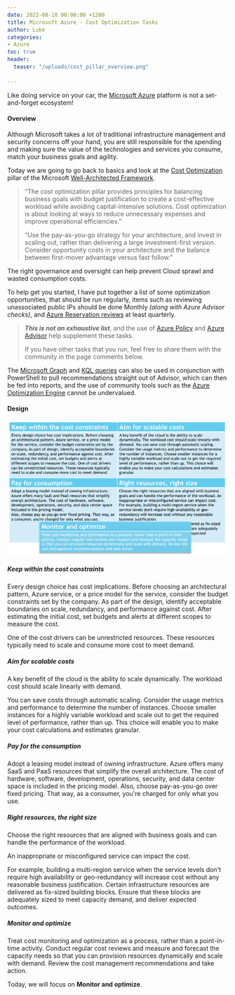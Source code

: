 ```yaml
---
date: 2022-08-18 00:00:00 +1200
title: Microsoft Azure - Cost Optimization Tasks
author: Luke
categories:
- Azure
toc: true
header:
  teaser: "/uploads/cost_pillar_overview.png"

---
```

Like doing service on your car, the [Microsoft Azure](https://azure.microsoft.com/en-us/?WT.mc_id=AZ-MVP-5004796 "Microsoft Azure") platform is not a set-and-forget ecosystem!

#### Overview

Although Microsoft takes a lot of traditional infrastructure management and security concerns off your hand, you are still responsible for the spending and making sure the value of the technologies and services you consume, match your business goals and agility.

Today we are going to go back to basics and look at the [Cost Optimization](https://docs.microsoft.com/en-us/azure/architecture/framework/?WT.mc_id=AZ-MVP-5004796#cost-optimization "Cost optimization") pillar of the Microsoft [Well-Architected Framework](https://docs.microsoft.com/en-us/azure/architecture/framework/?WT.mc_id=AZ-MVP-5004796 "Microsoft Azure Well-Architected Framework").

> “The cost optimization pillar provides principles for balancing business goals with budget justification to create a cost-effective workload while avoiding capital-intensive solutions. Cost optimization is about looking at ways to reduce unnecessary expenses and improve operational efficiencies.”
>
> “Use the pay-as-you-go strategy for your architecture, and invest in scaling out, rather than delivering a large investment-first version. Consider opportunity costs in your architecture and the balance between first-mover advantage versus fast follow.”

The right governance and oversight can help prevent Cloud sprawl and wasted consumption costs.

To help get you started, I have put together a list of some optimization opportunities, that should be run regularly, items such as reviewing unassociated public IPs should be done Monthly _(along with Azure Advisor checks)_, and [Azure Reservation reviews](https://docs.microsoft.com/en-us/azure/cost-management-billing/reservations/save-compute-costs-reservations?WT.mc_id=AZ-MVP-5004796 "What are Azure Reservations?") at least quarterly.

> **_This is not an exhaustive list_**, and the use of [Azure Policy](https://docs.microsoft.com/en-us/azure/governance/policy/overview?WT.mc_id=AZ-MVP-5004796 "What is Azure Policy?") and [Azure Advisor](https://docs.microsoft.com/en-us/azure/advisor/advisor-overview?WT.mc_id=AZ-MVP-5004796 "Introduction to Azure Advisor") help supplement these tasks.
>
> If you have other tasks that you run, feel free to share them with the community in the page comments below.

The [Microsoft Graph](https://docs.microsoft.com/en-us/graph/overview?WT.mc_id=AZ-MVP-5004796 "Overview of Microsoft Graph") and [KQL queries](https://luke.geek.nz/azure-resource-graph-explorer-and-the-powershell-azure-resource-graph "Azure Resource Graph Explorer and the PowerShell Azure Resource Graph ") can also be used in conjunction with PowerShell to pull recommendations straight out of Advisor, which can then be fed into reports, and the use of community tools such as the [Azure Optimization Engine](https://luke.geek.nz/azure/azure-optimization-engine "Azure Optimization Engine ") cannot be undervalued.

#### Design

![Azure - Monitor & optimize](/uploads/cost_pillar_overview.png "Azure - Monitor & optimize")

##### Keep within the cost constraints

Every design choice has cost implications. Before choosing an architectural pattern, Azure service, or a price model for the service, consider the budget constraints set by the company. As part of the design, identify acceptable boundaries on scale, redundancy, and performance against cost. After estimating the initial cost, set budgets and alerts at different scopes to measure the cost.

One of the cost drivers can be unrestricted resources. These resources typically need to scale and consume more cost to meet demand.

##### Aim for scalable costs

A key benefit of the cloud is the ability to scale dynamically. The workload cost should scale linearly with demand.

You can save costs through automatic scaling. Consider the usage metrics and performance to determine the number of instances. Choose smaller instances for a highly variable workload and scale out to get the required level of performance, rather than up. This choice will enable you to make your cost calculations and estimates granular.

##### Pay for the consumption

Adopt a leasing model instead of owning infrastructure. Azure offers many SaaS and PaaS resources that simplify the overall architecture. The cost of hardware, software, development, operations, security, and data center space is included in the pricing model. Also, choose pay-as-you-go over fixed pricing. That way, as a consumer, you're charged for only what you use.

##### Right resources, the right size

Choose the right resources that are aligned with business goals and can handle the performance of the workload.

An inappropriate or misconfigured service can impact the cost.

For example, building a multi-region service when the service levels don't require high availability or geo-redundancy will increase cost without any reasonable business justification. Certain infrastructure resources are delivered as fix-sized building blocks. Ensure that these blocks are adequately sized to meet capacity demand, and deliver expected outcomes.

##### Monitor and optimize

Treat cost monitoring and optimization as a process, rather than a point-in-time activity. Conduct regular cost reviews and measure and forecast the capacity needs so that you can provision resources dynamically and scale with demand. Review the cost management recommendations and take action.

Today, we will focus on **Monitor and optimize**.